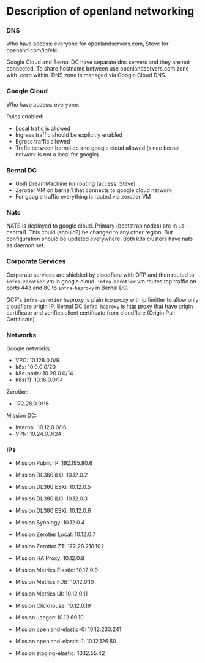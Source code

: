 # Description of openland networking

### DNS
Who have access: everyone for openlandservers.com, Steve for openand.com/io/etc.

Google Cloud and Bernal DC have separate dns servers and they are not connected.
To share hostname between use openlandservers.com zone with .corp within.
DNS zone is managed via Google Cloud DNS.

### Google Cloud
Who have access: everyone.

Rules enabled:
- Local trafic is allowed
- Ingress traffic should be explicitly enabled
- Egress traffic allowed
- Trafic between bernal dc and google cloud allowed (since bernal network is not a local for google)

### Bernal DC
- Unifi DreamMachine for routing (access: Steve).
- Zerotier VM on bernal1 that connects to google cloud network
- For google traffic everything is routed via zerotier VM

### Nats
NATS is deployed to google cloud. Primary (bootstrap nodes) are in us-central1. 
This could (should?) be changed to any other region. But configuration should be updated everywhere.
Both k8s clusters have nats as daemon set.

### Corporate Services
Corporate services are shielded by cloudflare with OTP and then routed to `infra-zerotier` vm in google cloud.
`infra-zerotier` vm routes tcp traffic on ports 443 and 80 to `infra-haproxy` in Bernal DC.

GCP's `infra-zerotier` haproxy is plain tcp proxy with ip limitter to allow only cloudflare origin IP.
Bernal DC `infra-haproxy` is http proxy that have origin certificate and verifies client certificate 
from cloudflare (Origin Pull Certificate).


### Networks

Google networks:
* VPC: 10.128.0.0/9
* k8s: 10.0.0.0/20
* k8s-pods: 10.20.0.0/14
* k8s(?): 10.16.0.0/14

Zerotier:
* 172.28.0.0/16

Mission DC:
* Internal: 10.12.0.0/16
* VPN: 10.24.0.0/24

### IPs

* Mission Public IP: 192.195.80.6

* Mission DL360 iLO: 10.12.0.2
* Mission DL360 ESXi: 10.12.0.5
* Mission DL380 iLO: 10.12.0.3
* Mission DL380 ESXi: 10.12.0.6
* Mission Synology: 10.12.0.4

* Mission Zerotier Local: 10.12.0.7
* Mission Zerotier ZT: 172.28.218.102
* Mission HA Proxy: 10.12.0.8
* Mission Metrics Elastic: 10.12.0.9
* Mission Metrics FDB: 10.12.0.10
* Mission Metrics UI: 10.12.0.11
* Mission Clickhouse: 10.12.0.19
* Mission Jaeger: 10.12.69.10
* Mission openland-elastic-0: 10.12.233.241
* Mission openland-elastic-1: 10.12.126.50
* Mission staging-elastic: 10.12.55.42